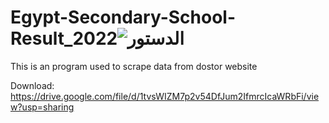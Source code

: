 # Egypt-Secondary-School-Result_2022![الدستور](https://user-images.githubusercontent.com/41956628/200834918-203475c1-2fc8-4bc3-ac56-6b97a4e398b0.png)

This is an program used to scrape data from dostor website

Download: https://drive.google.com/file/d/1tvsWIZM7p2v54DfJum2IfmrcIcaWRbFi/view?usp=sharing
